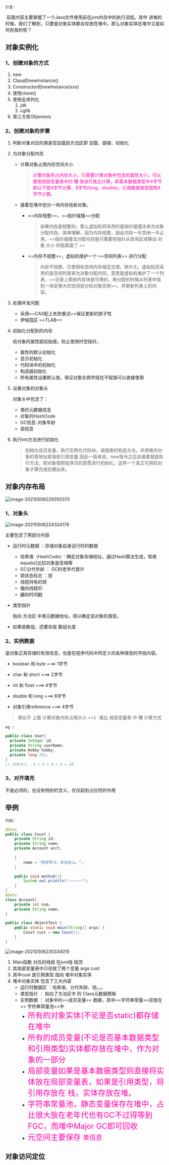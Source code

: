 `引言:`

​	前面内容主要掌握了一个Java文件使用前在jvm内存中的执行流程。其中 讲堆的时候，我们了解到，只要是对象实体都会存放在堆中。那么对象实体在堆中又是如何存放的呢？

## 对象实例化

### 1、创建对象的方式

1. new
2. Class的newInstance()
3. Constructor的newInstance(xxx)
4. 使用clone()
5. 使用反序列化
	1. jdk
	2. cglib
6. 第三方库Objenesis



### 2、创建对象的步骤

1. 判断对象对应的类是否加载到方法区即   加载、链接、初始化

2. 为对象分配内存

	* 计算对象占用内存空间大小

		> <font color=ff00aa>计算对象所占内存大小，只需要计算对象中包含的属性大小，可以使用局部变量表中的 槽 类进行类比计算，即基本数据类型中4字节即以下按4字节计算、8字节(long、double)，引用数据类型按照4字节计算。</font>

	* 接着在堆中划分一块内存给新对象。

		* ==内存规整==，==指针碰撞==分配

			> 如果内存是规整的，那么虚拟机将采用的是指针碰撞法来为对象分配内存。简单理解，因为内存规整，因此内存一半空闲一半占用，==指针碰撞法分配内存是只需要将指针从空闲区域移动 对象 大小 的距离罢了.==

		* ==内存不规整==，虚拟机维护一个  ==空闲列表== 进行分配

			> 内存不规整，已使用和空闲内存相互交错，碎片化。虚拟机将采用的是空闲列表来为对象分配内存。意思是虚拟机维护了一个列表，==记录上那些内存块是可用的，再分配的时候从列表中找到一块足够大的空间划分给对象实例==，并更新列表上的内容。

3. 处理并发问题
	* 采用==CAS配上失败重试==保证更新的原子性
	* 伊甸园区 ==TLAB==



4. 初始化分配到的内存

	给对象的属性赋初始值，防止使用时空指针。

	- 属性的默认初始化
	- 显示初始化
	- 代码块中的初始化
	- 构造器初始化
	- 所有属性设置默认值，保证对象实例字段在不赋值可以直接使用

5. 设置对象的对象头

	对象头中包含了：

	* 类的元数据信息
	* 对象的HashCode
	* GC信息-对象年龄
	* 锁信息

6. 执行init方法进行初始化

	> 初始化成员变量，执行实例化代码块，调用类的构造方法，并把堆内对象的首地址赋值给引用变量.因此一般来说，new指令之后会接着就是执行方法，把对象按照程序员的意愿进行初始化，这样一个真正可用的对象才算完成创建出来。



## 对象内存布局

![image-20210506225050375](第九章-对象实例化内存布局和访问定位.assets/image-20210506225050375.png)

### 1、对象头

![image-20210506224324179](第九章-对象实例化内存布局和访问定位.assets/image-20210506224324179.png)

主要包含了两部分内容

* 运行时元数据 ：存储对象自身运行时的数据
	* 哈希值（HashCode）：确定对象存储地址，通过Hash算法生成，常用equals()比较对象是否相等
	* GC分代年龄 ： GC时老年代晋升
	* 锁状态标志 ：锁
	* 线程持有的锁
	* 偏向线程ID
	* 翩向时间戳

* 类型指针

	指向 方法区 中类元数据地址。用以确定该对象的类型。

* 如果是数组，还要存放 数组长度

### 2、实例数据

​	是对象正真存储的有效信息，也是在程序代码中所定义的各种类型的字段内容。

* boolean 和 byte            		===>     1字节

* char 和 short                 	  ===>     2字节

* int 和 float                          ===>     4字节    

* double 和 long                    ===>     8字节

* 对象引用reference               ===>     4字节

> 类似于  上面  计算对象内存占用大小   ==》 类比  局部变量表  中  槽 计算方式

`eg :`

```java
public class User{
  private Integer id;
  private String userName;
  private Hobby hobby;
  private long 25L;
}
// 内存大小 ：4 + 4 + 4 + 8 = 20
```

### 3、对齐填充

不是必须的，也没有特别的含义，仅仅起到占位符的作用





## 举例

`代码:`

```java
@Data
public class Coust {
    private String id;
    private String name;
    private Account acct;
    
    {
        name = "好好学习，天天向上。";
    }

    public void method(){
        System.out.println("~~~~~~");
    }
}
@Data
class Account{
    private int num;
    private String name;
}

public class ObjectTest {
    public static void main(String[] args) {
        Coust cust = new Coust();
    }
}
```

![image-20210506230334015](第九章-对象实例化内存布局和访问定位.assets/image-20210506230334015.png)

1. Main函数  对应的栈帧   在jvm栈  栈顶
2. 其局部变量表中只存放了两个变量 args   cust
3. 其中cust 是引用类型 指向  堆中对象实体
4. 堆中对象实体  包含了三大内容 
	* 运行时数据区 ：哈希值、分代年龄、锁。。。
	* 类型指针 ： 指向了方法区中 的 Class元数据模板
	* 实例数据 ： 对象中的==成员变量== 数据，其中==字符串常量==存放在== 字符串常量池==中
		* <font color=ff00aa size=5>所有的对象实体(不论是否static)都存储在堆中</font>
		* <font color=ff00aa size=5>所有的成员变量(不论是否基本数据类型和引用类型)实体都存放在堆中，作为对象的一部分</font>
		* <font color=ff00aa size=5>局部变量如果是基本数据类型则直接将实体放在局部变量表，如果是引用类型，将引用存放在 栈，实体存放在堆。</font>
		* <font color=ff00aa size=5>字符串常量池，静态变量保存在堆中，占比很大放在老年代也有GC不过得等到FGC，而堆中Major GC即可回收</font>
		* <font color=ff00aa size=5>元空间主要保存 `类信息`</font>



## 对象访问定位